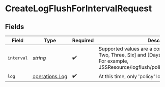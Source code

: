 # CreateLogFlushForIntervalRequest


## Fields

| Field                                                                                                                                                                 | Type                                                                                                                                                                  | Required                                                                                                                                                              | Description                                                                                                                                                           |
| --------------------------------------------------------------------------------------------------------------------------------------------------------------------- | --------------------------------------------------------------------------------------------------------------------------------------------------------------------- | --------------------------------------------------------------------------------------------------------------------------------------------------------------------- | --------------------------------------------------------------------------------------------------------------------------------------------------------------------- |
| `interval`                                                                                                                                                            | *string*                                                                                                                                                              | :heavy_check_mark:                                                                                                                                                    | Supported values are a combination of [Zero, One, Two, Three, Six] and [Days, Weeks, Months, Years]. For example, JSSResource/logflush/policies/interval/Three+Months |
| `log`                                                                                                                                                                 | [operations.Log](../../../sdk/models/operations/log.md)                                                                                                               | :heavy_check_mark:                                                                                                                                                    | At this time, only 'policy' logs are supported                                                                                                                        |
